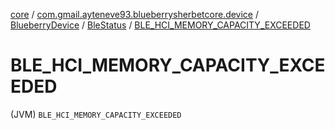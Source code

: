 [core](../../../index.md) / [com.gmail.ayteneve93.blueberrysherbetcore.device](../../index.md) / [BlueberryDevice](../index.md) / [BleStatus](index.md) / [BLE_HCI_MEMORY_CAPACITY_EXCEEDED](./-b-l-e_-h-c-i_-m-e-m-o-r-y_-c-a-p-a-c-i-t-y_-e-x-c-e-e-d-e-d.md)

# BLE_HCI_MEMORY_CAPACITY_EXCEEDED

(JVM) `BLE_HCI_MEMORY_CAPACITY_EXCEEDED`